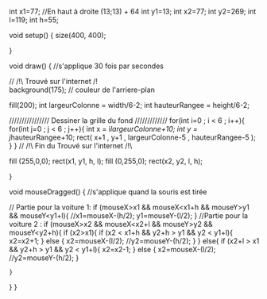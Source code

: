 int x1=77;  //En haut à droite (13;13)    +  64
int y1=13;
int x2=77;
int y2=269;
int l=119;
int h=55;

void setup() {
  size(400, 400);
  
}

void draw() { //s'applique 30 fois par secondes

// /!\ Trouvé sur l'internet /!\
  background(175); // couleur de l'arriere-plan
  
  fill(200);
  int largeurColonne = width/6-2;
  int hauteurRangee = height/6-2;

  //////////////// Dessiner la grille du fond /////////////
  for(int i=0 ; i < 6 ; i++){ 
    for(int j=0 ; j < 6 ; j++){ 
      int x = i*largeurColonne+10;
      int y = j*hauteurRangee+10;
      rect( x+1 , y+1 , largeurColonne-5 , hauteurRangee-5 );
    }
  }
// /!\ Fin du Trouvé sur l'internet /!\

fill (255,0,0);
rect(x1, y1, h, l);
fill (0,255,0);
rect(x2, y2, l, h);



}

void mouseDragged() { //s'applique quand la souris est tirée

  // Partie pour la voiture 1:
  if (mouseX>x1 && mouseX<x1+h && mouseY>y1 && mouseY<y1+l){
    //x1=mouseX-(h/2);
    y1=mouseY-(l/2);
  }
  //Partie pour la voiture 2 :
  if (mouseX>x2 && mouseX<x2+l && mouseY>y2 && mouseY<y2+h){
   if (x2>x1){
     if (x2 < x1+h && y2+h > y1 && y2 < y1+l){
      x2=x2+1;
     }
     else {
       x2=mouseX-(l/2);
      //y2=mouseY-(h/2);
     }
   }
   else{
     if (x2+l > x1 && y2+h > y1 && y2 < y1+l){
       x2=x2-1;
     }
     else {
       x2=mouseX-(l/2);
      //y2=mouseY-(h/2);
     }

    }
  }
}
